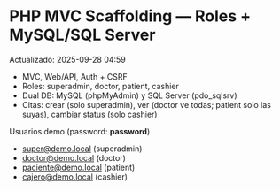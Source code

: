 # PHP MVC Scaffolding — Roles + MySQL/SQL Server
Actualizado: 2025-09-28 04:59
- MVC, Web/API, Auth + CSRF
- Roles: superadmin, doctor, patient, cashier
- Dual DB: MySQL (phpMyAdmin) y SQL Server (pdo_sqlsrv)
- Citas: crear (solo superadmin), ver (doctor ve todas; patient solo las suyas), cambiar status (solo cashier)

Usuarios demo (password: **password**)
- super@demo.local (superadmin)
- doctor@demo.local (doctor)
- paciente@demo.local (patient)
- cajero@demo.local (cashier)

